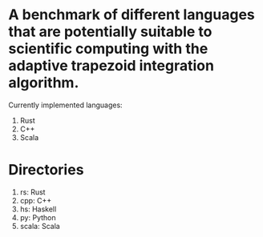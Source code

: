 # A benchmark of different languages that are potentially suitable to scientific computing with the adaptive trapezoid integration algorithm.

Currently implemented languages:
1. Rust
2. C++
3. Scala

# Directories
1. rs: Rust
2. cpp: C++
3. hs: Haskell
4. py: Python
3. scala: Scala
